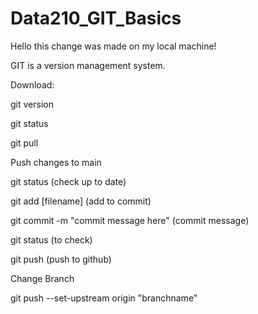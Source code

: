 # Data210_GIT_Basics
Hello this change was made on my local machine!

GIT is a version management system.

Download:

git version

git status

git pull

Push changes to main

git status (check up to date)

git add [filename] (add to commit)

git commit -m "commit message here" (commit message)

git status (to check)

git push (push to github)

Change Branch

git push --set-upstream origin "branchname"
